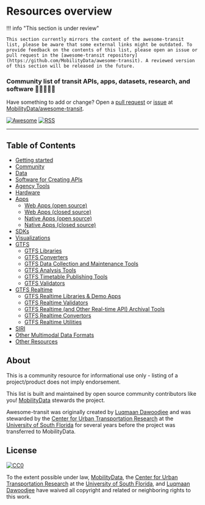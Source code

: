 # Resources overview

!!! info "This section is under review" 

    This section currently mirrors the content of the awesome-transit list, please be aware that some external links might be outdated. To provide feedback on the contents of this list, please open an issue or pull request in the [awesome-transit repository](https://github.com/MobilityData/awesome-transit). A reviewed version of this section will be released in the future.


### Community list of transit APIs, apps, datasets, research, and software :bus::star2::train::star2::steam_locomotive:

Have something to add or change? Open a [pull request](https://github.com/CUTR-at-USF/awesome-transit/pulls) or [issue](https://github.com/CUTR-at-USF/awesome-transit/issues) at [MobilityData/awesome-transit](https://github.com/CUTR-at-USF/awesome-transit).

[![Awesome](https://cdn.rawgit.com/sindresorhus/awesome/d7305f38d29fed78fa85652e3a63e154dd8e8829/media/badge.svg)](https://github.com/sindresorhus/awesome) [![RSS](https://img.shields.io/badge/Subscribe-RSS-blue.svg)](https://github.com/MobilityData/awesome-transit/commits/master.atom)

------------------------------

## Table of Contents

- [Getting started](../getting-started)
- [Community](../community)
- [Data](../data)
- [Software for Creating APIs](../software-for-creating-apis)
- [Agency Tools](../agency-tools)
- [Hardware](../hardware)
- [Apps](../apps)
    - [Web Apps (open source)](../apps/#web-apps-open-source)
    - [Web Apps (closed source)](../apps/#web-apps-closed-source)
    - [Native Apps (open source)](../apps/#native-apps-open-source)
    - [Native Apps (closed source)](../apps/#native-apps-closed-source)
- [SDKs](../sdk)
- [Visualizations](../visualizations)
- [GTFS](../gtfs)
    - [GTFS Libraries](../gtfs/#gtfs-libraries)
    - [GTFS Converters](../gtfs/#gtfs-converters)
    - [GTFS Data Collection and Maintenance Tools](../gtfs/#gtfs-data-collection-and-maintenance-tools)
    - [GTFS Analysis Tools](../gtfs/#gtfs-analysis-tools)
    - [GTFS Timetable Publishing Tools](../gtfs/#gtfs-timetable-publishing-tools)
    - [GTFS Validators](../gtfs/#gtfs-validators)
- [GTFS Realtime](../gtfs-realtime)
    - [GTFS Realtime Libraries & Demo Apps](../gtfs-realtime/#gtfs-realtime-libraries--demo-apps)
    - [GTFS Realtime Validators](../gtfs-realtime/#gtfs-realtime-validators)
    - [GTFS Realtime (and Other Real-time API) Archival Tools](../gtfs-realtime/#gtfs-realtime-and-other-real-time-api-archival-tools)
    - [GTFS Realtime Convertors](../gtfs-realtime/#gtfs-realtime-convertors)
    - [GTFS Realtime Utilities](../gtfs-realtime/#gtfs-realtime-utilities)
- [SIRI](../siri)
- [Other Multimodal Data Formats](../multimodal)
- [Other Resources](../other)

## About

This is a community resource for informational use only - listing of a project/product does not imply endorsement.

This list is built and maintained by open source community contributors like you! [MobilityData](https://mobilitydata.org/) stewards the project. 

Awesome-transit was originally created by [Luqmaan Dawoodjee](https://github.com/luqmaan) and was stewarded by the [Center for Urban Transportation Research](https://www.cutr.usf.edu/) at the [University of South Florida](http://www.usf.edu/) for several years before the project was transferred to MobilityData.

## License

[![CC0](https://i.creativecommons.org/p/zero/1.0/88x31.png)](https://creativecommons.org/publicdomain/zero/1.0/)

To the extent possible under law, [MobilityData](https://mobilitydata.org/), the [Center for Urban Transportation Research](https://www.cutr.usf.edu/) at the [University of South Florida](http://www.usf.edu/), and [Luqmaan Dawoodjee](https://github.com/luqmaan) have waived all copyright and related or neighboring rights to this work.
